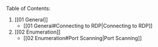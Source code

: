 Table of Contents:
1. [[01 General]]
	* [[01 General#Connecting to RDP|Connecting to RDP]]
2. [[02 Enumeration]]
	- [[02 Enumeration#Port Scanning|Port Scanning]]
	
